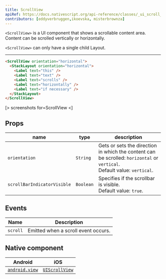 ```yaml
---
title: ScrollView
apiRef: https://docs.nativescript.org/api-reference/classes/_ui_scroll_view_.scrollview
contributors: [eddyverbruggen,ikoevska, misterbrownza]
---
```


`<ScrollView>` is a UI component that shows a scrollable content area. Content can be scrolled vertically or horizontally.

`<ScrollView>` can only have a single child Layout.

---

```html
<ScrollView orientation="horizontal">
  <StackLayout orientation="horizontal">
    <Label text="this" />
    <Label text="text" />
    <Label text="scrolls" />
    <Label text="horizontally" />
    <Label text="if necessary" />
  </StackLayout>
</ScrollView>
```

[> screenshots for=ScrollView <]

## Props

| name | type | description |
|------|------|-------------|
| `orientation` | `String` | Gets or sets the direction in which the content can be scrolled: `horizontal` or `vertical`.<br/>Default value: `vertical`.
| `scrollBarIndicatorVisible` | `Boolean` | Specifies if the scrollbar is visible.<br/>Default value: `true`.

## Events

| Name | Description |
|------|-------------|
| `scroll` | Emitted when a scroll event occurs.

## Native component

| Android | iOS |
|---------|-----|
| [`android.view`](https://developer.android.com/reference/android/view/View.html) | [`UIScrollView`](https://developer.apple.com/documentation/uikit/uiscrollview)
